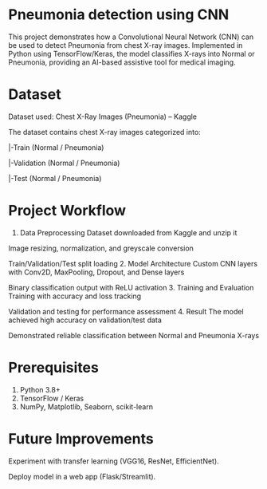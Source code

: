 # Pneumonia detection using CNN
This project demonstrates how a Convolutional Neural Network (CNN) can be used to detect Pneumonia from chest X-ray images. Implemented in Python using TensorFlow/Keras, the model classifies X-rays into Normal or Pneumonia, providing an AI-based assistive tool for medical imaging.

# Dataset

Dataset used: Chest X-Ray Images (Pneumonia) – Kaggle

The dataset contains chest X-ray images categorized into:

|-Train (Normal / Pneumonia)

|-Validation (Normal / Pneumonia)

|-Test (Normal / Pneumonia)

# Project Workflow

1. Data Preprocessing
Dataset downloaded from Kaggle and unzip it

Image resizing, normalization, and greyscale conversion

Train/Validation/Test split loading
2. Model Architecture
Custom CNN layers with Conv2D, MaxPooling, Dropout, and Dense layers

Binary classification output with ReLU activation
3. Training and Evaluation
Training with accuracy and loss tracking

Validation and testing for performance assessment
4. Result
The model achieved high accuracy on validation/test data

Demonstrated reliable classification between Normal and Pneumonia X-rays

# Prerequisites
1. Python 3.8+
2. TensorFlow / Keras
3. NumPy, Matplotlib, Seaborn, scikit-learn

# Future Improvements

Experiment with transfer learning (VGG16, ResNet, EfficientNet).

Deploy model in a web app (Flask/Streamlit).
